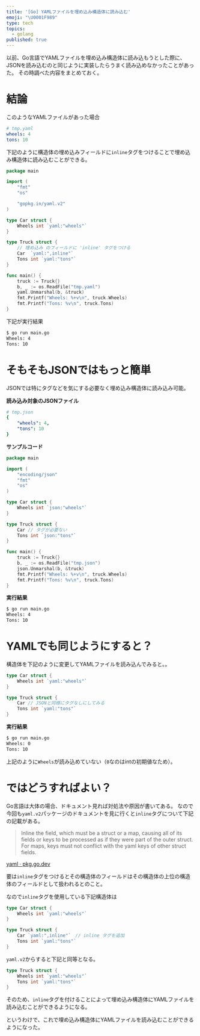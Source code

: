 ```yaml
---
title: '[Go] YAMLファイルを埋め込み構造体に読み込む'
emoji: "\U0001F989"
type: tech
topics:
  - golang
published: true
---
```


以前、Go言語でYAMLファイルを埋め込み構造体に読み込もうとした際に、JSONを読み込むのと同じように実装したらうまく読み込めなかったことがあった。
その時調べた内容をまとめておく。

# 結論

このようなYAMLファイルがあった場合

```yaml
# tmp.yaml
wheels: 4
tons: 10
```

下記のように構造体の埋め込みフィールドに`inline`タグをつけることで埋め込み構造体に読み込むことができる。

```go
package main

import (
	"fmt"
	"os"

	"gopkg.in/yaml.v2"
)

type Car struct {
	Wheels int `yaml:"wheels"`
}

type Truck struct {
	// 埋め込み のフィールドに 'inline' タグをつける
	Car  `yaml:",inline"`
	Tons int `yaml:"tons"`
}

func main() {
	truck := Truck{}
	b, _ := os.ReadFile("tmp.yaml")
	yaml.Unmarshal(b, &truck)
	fmt.Printf("Wheels: %+v\n", truck.Wheels)
	fmt.Printf("Tons: %v\n", truck.Tons)
}
```

下記が実行結果

```sh
$ go run main.go
Wheels: 4
Tons: 10
```

# そもそもJSONではもっと簡単

JSONでは特にタグなどを気にする必要なく埋め込み構造体に読み込み可能。

**読み込み対象のJSONファイル**

```yaml
# tmp.json
{
    "wheels": 4,
    "tons": 10
}
```

**サンプルコード**

```go
package main

import (
	"encoding/json"
	"fmt"
	"os"
)

type Car struct {
	Wheels int `json:"wheels"`
}

type Truck struct {
	Car // タグが必要ない
	Tons int `json:"tons"`
}

func main() {
	truck := Truck{}
	b, _ := os.ReadFile("tmp.json")
	json.Unmarshal(b, &truck)
	fmt.Printf("Wheels: %+v\n", truck.Wheels)
	fmt.Printf("Tons: %v\n", truck.Tons)
}
```

**実行結果**

```sh
$ go run main.go
Wheels: 4
Tons: 10
```

# YAMLでも同じようにすると？

構造体を下記のように変更してYAMLファイルを読み込んでみると。。

```go
type Car struct {
	Wheels int `yaml:"wheels"`
}

type Truck struct {
	Car // JSONと同様にタグなしにしてみる
	Tons int `yaml:"tons"`
}
```

**実行結果**

```sh
$ go run main.go
Wheels: 0
Tons: 10
```

上記のように`Wheels`が読み込めていない（`0`なのはintの初期値なため）。

# ではどうすればよい？

Go言語は大体の場合、ドキュメント見れば対処法や原因が書いてある。
なので今回も`yaml.v2`パッケージのドキュメントを見に行くと`inline`タグについて下記の記載がある。

> Inline the field, which must be a struct or a map,
> causing all of its fields or keys to be processed as if
> they were part of the outer struct. For maps, keys must
> not conflict with the yaml keys of other struct fields.

[yaml · pkg.go.dev](https://pkg.go.dev/gopkg.in/yaml.v2#Marshal)

要は`inline`タグをつけるとその構造体のフィールドはその構造体の上位の構造体のフィールドとして扱われるとのこと。

なので`inline`タグを使用している下記構造体は

```go
type Car struct {
	Wheels int `yaml:"wheels"`
}

type Truck struct {
	Car `yaml:",inline"`　// inline タグを追加
	Tons int `yaml:"tons"`
}
```

`yaml.v2`からすると下記と同等となる。

```go
type Truck struct {
	Wheels int `yaml:"wheels"`
	Tons int `yaml:"tons"`
}
```

そのため、`inline`タグを付けることによって埋め込み構造体にYAMLファイルを読み込むことができるようになる。

というわけで、これで埋め込み構造体にYAMLファイルを読み込むことができるようになった。
